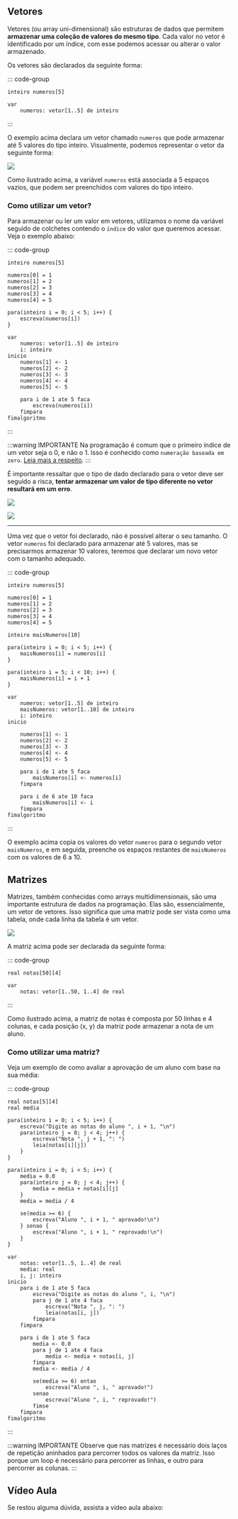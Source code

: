 ## Vetores

Vetores (ou array uni-dimensional) são estruturas de dados que permitem **armazenar uma coleção de valores do mesmo tipo**.
Cada valor no vetor é identificado por um índice, com esse podemos acessar ou alterar o valor armazenado.

Os vetores são declarados da seguinte forma:

::: code-group

```portugol [Portugol Studio]
inteiro numeros[5]
```

```portugol [VisuAlg]
var
    numeros: vetor[1..5] de inteiro
```

:::

O exemplo acima declara um vetor chamado `numeros` que pode armazenar até 5 valores do tipo inteiro.
Visualmente, podemos representar o vetor da seguinte forma:

![](./img/array_exemplo.png)

<FonteImg
:src="`https://www.freecodecamp.org/news/data-structures-101-arrays-a-visual-introduction-for-beginners-7f013bcc355a/`"
:por="'Estefania Cassingena'"
:em="'freeCodeCamp'"
/>

Como ilustrado acima, a variável `numeros` está associada a 5 espaços vazios, que podem ser preenchidos com valores do tipo inteiro.

### Como utilizar um vetor?

Para armazenar ou ler um valor em vetores, utilizamos o nome da variável seguido de colchetes contendo o `índice` do valor que queremos acessar. Veja o exemplo abaixo:

::: code-group

```portugol [Portugol Studio]
inteiro numeros[5]

numeros[0] = 1
numeros[1] = 2
numeros[2] = 3
numeros[3] = 4
numeros[4] = 5

para(inteiro i = 0; i < 5; i++) {
    escreva(numeros[i])
}
```

```portugol [VisuAlg]
var
    numeros: vetor[1..5] de inteiro
    i: inteiro
inicio
    numeros[1] <- 1
    numeros[2] <- 2
    numeros[3] <- 3
    numeros[4] <- 4
    numeros[5] <- 5

    para i de 1 ate 5 faca
        escreva(numeros[i])
    fimpara
fimalgoritmo
```

:::

:::warning IMPORTANTE
Na programação é comum que o primeiro índice de um vetor seja o 0, e não o 1. Isso é conhecido como `numeração baseada em zero`.
[Leia mais a respeito](https://www.tabnews.com.br/Diletante/porque-o-indice-de-arrays-tuplas-e-vetores-sao-baseados-em-zero-em-algumas-linguagens).
:::

É importante ressaltar que o tipo de dado declarado para o vetor deve ser seguido a risca,
**tentar armazenar um valor de tipo diferente no vetor resultará em um erro**.

![](./img/array_correta.png)

![](./img/array_errada.png)

<FonteImg
:src="`https://www.freecodecamp.org/news/data-structures-101-arrays-a-visual-introduction-for-beginners-7f013bcc355a/`"
:por="'Estefania Cassingena'"
:em="'freeCodeCamp'"
/>

---

Uma vez que o vetor foi declarado, não é possível alterar o seu tamanho.
O vetor `numeros` foi declarado para armazenar até 5 valores, mas se precisarmos armazenar 10 valores,
teremos que declarar um novo vetor com o tamanho adequado.

::: code-group

```portugol [Portugol Studio]
inteiro numeros[5]

numeros[0] = 1
numeros[1] = 2
numeros[2] = 3
numeros[3] = 4
numeros[4] = 5

inteiro maisNumeros[10]

para(inteiro i = 0; i < 5; i++) {
    maisNumeros[i] = numeros[i]
}

para(inteiro i = 5; i < 10; i++) {
    maisNumeros[i] = i + 1
}
```

```portugol [VisuAlg]
var
    numeros: vetor[1..5] de inteiro
    maisNumeros: vetor[1..10] de inteiro
    i: inteiro
inicio

    numeros[1] <- 1
    numeros[2] <- 2
    numeros[3] <- 3
    numeros[4] <- 4
    numeros[5] <- 5

    para i de 1 ate 5 faca
        maisNumeros[i] <- numeros[i]
    fimpara

    para i de 6 ate 10 faca
        maisNumeros[i] <- i
    fimpara
fimalgoritmo
```

:::

O exemplo acima copia os valores do vetor `numeros` para o segundo vetor `maisNumeros`, e em seguida,
preenche os espaços restantes de `maisNumeros` com os valores de 6 a 10.

## Matrizes

Matrizes, também conhecidas como arrays multidimensionais, são uma importante estrutura de dados na programação.
Elas são, essencialmente, um vetor de vetores.
Isso significa que uma matriz pode ser vista como uma tabela, onde cada linha da tabela é um vetor.

![](./img/vetor-e-matriz.png)

<FonteImg
:src="`https://dicasdeprogramacao.com.br/o-que-sao-vetores-e-matrizes-arrays/`"
:por="'Gustavo Furtado'"
:em="'dicasdeprogramacao.com.br'"
/>

A matriz acima pode ser declarada da seguinte forma:

::: code-group
```portugol [Portugol Studio]
real notas[50][4]
```

```portugol [VisuAlg]
var
    notas: vetor[1..50, 1..4] de real
```
:::

Como ilustrado acima, a matriz de notas é composta por 50 linhas e 4 colunas, 
e cada posição (x, y) da matriz pode armazenar a nota de um aluno.

### Como utilizar uma matriz?

Veja um exemplo de como avaliar a aprovação de um aluno com base na sua média:

::: code-group
```portugol [Portugol Studio]
real notas[5][4]
real media

para(inteiro i = 0; i < 5; i++) {
    escreva("Digite as notas do aluno ", i + 1, "\n")
    para(inteiro j = 0; j < 4; j++) {
        escreva("Nota ", j + 1, ": ")
        leia(notas[i][j])
    }
}

para(inteiro i = 0; i < 5; i++) {
    media = 0.0
    para(inteiro j = 0; j < 4; j++) {
        media = media + notas[i][j]
    }
    media = media / 4

    se(media >= 6) {
        escreva("Aluno ", i + 1, " aprovado!\n")
    } senao {
        escreva("Aluno ", i + 1, " reprovado!\n")
    }
}
```

```portugol [VisuAlg]
var
    notas: vetor[1..5, 1..4] de real
    media: real
    i, j: inteiro
inicio
    para i de 1 ate 5 faca
        escreva("Digite as notas do aluno ", i, "\n")
        para j de 1 ate 4 faca
            escreva("Nota ", j, ": ")
            leia(notas[i, j])
        fimpara
    fimpara

    para i de 1 ate 5 faca
        media <- 0.0
        para j de 1 ate 4 faca
            media <- media + notas[i, j]
        fimpara
        media <- media / 4

        se(media >= 6) entao
            escreva("Aluno ", i, " aprovado!")
        senao
            escreva("Aluno ", i, " reprovado!")
        fimse
    fimpara
fimalgoritmo
```
:::

:::warning IMPORTANTE
Observe que nas matrizes é necessário dois laços de repetição
aninhados para percorrer todos os valores da matriz. Isso porque um loop é necessário para percorrer as linhas, e outro para percorrer as colunas.
:::

## Vídeo Aula

Se restou alguma dúvida, assista a vídeo aula abaixo:

<Youtube id="ergCGg9r2DY"/>


<style scoped lang="scss" >

.vp-doc p:has(> img) {
    display: flex;
    justify-content: center;
}

</style>
